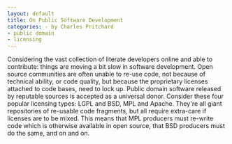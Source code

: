 ```yaml
---
layout: default
title: On Public Software Development
categories: - by Charles Pritchard
- public domain
- licensing
---
```


Considering the vast collection of literate developers online and able to contribute: things are moving a bit slow in software development.
Open source communities are often unable to re-use code, not because of technical ability, or code quality, but because the proprietary licenses attached to code bases, need to lock up. Public domain software released by reputable sources is accepted as a universal donor.
Consider these four popular licensing types: LGPL and BSD, MPL and Apache. They're all giant repositories of re-usable code fragments, but all require extra-care if licenses are to be mixed. This means that MPL producers must re-write code which is otherwise available in open source, that BSD producers must do the same, and on and on.
